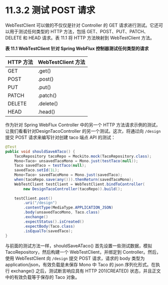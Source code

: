 # 11.3.2 测试 POST 请求

WebTestClient 可以做的不仅仅是针对 Controller 的 GET 请求进行测试。它还可以用于测试任何类型的 HTTP 方法，包括 GET、POST、PUT、PATCH、DELETE 和 HEAD 请求。表 11.1 将 HTTP 方法映射到 WebTestClient 方法。

**表 11.1 WebTestClient 针对 Spring WebFlux 控制器测试任何类型的请求**

| HTTP 方法 | WebTestClient 方法 |
| :--- | :--- |
| GET | .get\(\) |
| POST | .post\(\) |
| PUT | .put\(\) |
| PATCH | .patch\(\) |
| DELETE | .delete\(\) |
| HEAD | .head\(\) |

作为针对 Spring WebFlux Controller 中的另一个 HTTP 方法请求示例的测试，让我们看看针对DesignTacoController 的另一个测试。这次，将通过向 `/design` 提交 POST 请求来编写针对创建 taco 端点 API 的测试：

```java
@Test
public void shouldSaveATaco() {
    TacoRepository tacoRepo = Mockito.mock(TacoRepository.class);
    Mono<Taco> unsavedTacoMono = Mono.just(testTaco(null));
    Taco savedTaco = testTaco(null);
    savedTaco.setId(1L);
    Mono<Taco> savedTacoMono = Mono.just(savedTaco);
    when(tacoRepo.save(any())).thenReturn(savedTacoMono);
    WebTestClient testClient = WebTestClient.bindToController(
        new DesignTacoController(tacoRepo)).build();
    
    testClient.post()
        .uri("/design")
        .contentType(MediaType.APPLICATION_JSON)
        .body(unsavedTacoMono, Taco.class)
        .exchange()
        .expectStatus().isCreated()
        .expectBody(Taco.class)
        .isEqualTo(savedTaco);
}
```

与前面的测试方法一样，shouldSaveATaco\(\) 首先设置一些测试数据，模拟 TacoRepository，然后构建一个 WebTestClient，并绑定到 Controller。然后，使用 WebTestClient 向 `/design` 提交 POST 请求，请求的 body 类型为 application/json，有效负载是未保存 Mono 中 Taco 的 json 序列化形式。在执行 exchange\(\) 之后，测试断言响应具有 HTTP 201\(CREATED\) 状态，并且正文中的有效负载等于保存的 Taco 对象。


